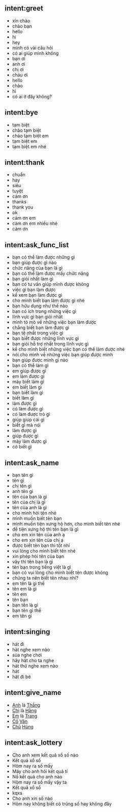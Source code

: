 
## intent:greet
- xin chào
- chào bạn
- hello
- hi
- hey
- mình có vài câu hỏi
- có ai giúp mình không
- bạn ơi
- anh ơi
- chị ơi
- cháu ơi
- hello 
- chào 
- hi 
- có ai ở đây không?

## intent:bye
- tạm biệt
- chào tạm biệt
- chào tạm biệt em
- tạm biệt em
- tạm biệt em nhé


## intent:thank
- chuẩn
- hay
- siêu
- tuyệt
- cám ơn
- thanks
- thank you
- ok
- cảm ơn em
- cảm ơn em nhiều nhé
- cảm ơn

## intent:ask_func_list
- bạn có thể làm được những gì
- bạn giúp được gì nào
- chức năng của bạn là gì
- bạn có thể làm được mấy chức năng
- bạn giỏi nhất làm gì
- bạn có tư vấn giúp mình được không
- việc gì bạn làm được
- kể xem bạn làm được gì
- cho mình biết bạn làm được gì nhé
- bạn hữu dụng như thế nào
- bạn có ích trong những việc gì
- lĩnh vực gì bạn giỏi nhất
- mình tò mò về những việc bạn làm được
- chẳng biết bạn làm được gì
- bạn tệ nhất trong việc gì
- bạn biết được những lĩnh vực gì
- bạn giỏi hỗ trợ nhất trong lĩnh vực gì
- kể cho mình biết những việc bạn có thể làm được nhé
- nói cho mình về những việc bạn giúp được mình
- bạn giúp được mình gì nào
- bạn có thể làm gì
- em giúp được gì
- em làm được gì
- mày biết làm gì
- em biết làm gì
- bạn biết làm gì
- biết làm gì
- làm được gì 
- có làm được gì 
- có làm được trò gì 
- giúp giúp cái gì
- biết gì mà nói
- làm được gì
- giúp được gì
- mày làm được gì
- có biết gì 

## intent:ask_name
- bạn tên gì
- tên gì
- chị tên gì
- anh tên gì
- tên của bạn là gì
- tên của chị là gì
- tên của anh là gì
- cho mình hỏi tên nhé
- mình muốn biết tên bạn
- mình muốn tiện xưng hộ hơn, cho mình biết tên nhé
- để tiện xưng hộ thì tên bạn là gì
- cho em xin tên của anh ạ
- cho em xin tên của chị ạ
- được biết tên bạn thì tốt nhỉ
- vui lòng cho mình biết tên nhé
- xin phép hỏi tên của bạn
- vậy thì tên bạn là gì
- tên bạn trong tiếng việt là gì
- bạn có vui lòng cho mình biết tên được không
- chúng ta nên biết tên nhau nhỉ?
- em tên là gì thế
- tên em là gì
- tên em 
- tên bạn 
- bạn tên là gì 
- bạn tên gì thế
- em tên gì

## intent:singing
- hát đi
- hát nghe xem nào
- sủa nghe chơi
- hãy hát cho ta nghe
- hát thử nghe xem nào
- hát
- hát đi bé

## intent:give_name
- [Anh](cust_sex) là [Thắng](cust_name)
- [Chị](cust_sex) là [Hằng](cust_name)
- [Em](cust_sex) là [Trang](cust_name)
- [Cô](cust_sex) [Vân](cust_name)
- [Chú](cust_sex) [Hùng](cust_name)

## intent:ask_lottery
 - Cho anh xem kết quả xổ số nào
 - Kết quả xổ số
 - Hôm nay ra số mấy
 - Mày cho anh hỏi kết quả tí
 - Nổ kết quả cho anh nào
 - Hôm nay ra số mấy vậy ta
 - Kết quả xổ số
 - kqxs
 - Cho anh xin số nào
 - Hôm nay không biết có trúng số hay không đây